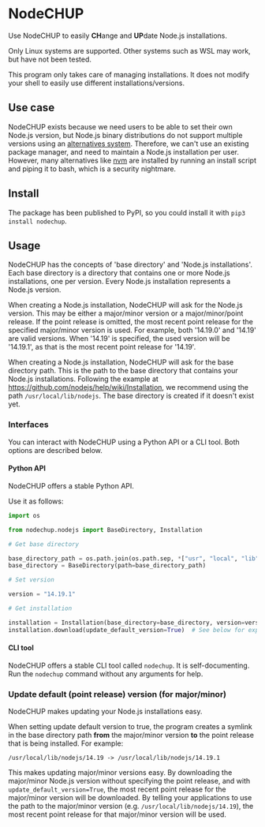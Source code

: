 # NodeCHUP

Use NodeCHUP to easily **CH**ange and **UP**date Node.js installations.

Only Linux systems are supported. Other systems such as WSL may work, but have not been tested.

This program only takes care of managing installations. It does not modify your shell to easily use different installations/versions.

## Use case

NodeCHUP exists because we need users to be able to set their own Node.js version, but Node.js binary distributions do not support multiple versions using an [alternatives system](https://wiki.debian.org/DebianAlternatives). Therefore, we can't use an existing package manager, and need to maintain a Node.js installation per user. However, many alternatives like [nvm](https://github.com/nvm-sh/nvm) are installed by running an install script and piping it to bash, which is a security nightmare.

## Install

The package has been published to PyPI, so you could install it with `pip3 install nodechup`.

## Usage

NodeCHUP has the concepts of 'base directory' and 'Node.js installations'. Each base directory is a directory that contains one or more Node.js installations, one per version. Every Node.js installation represents a Node.js version.

When creating a Node.js installation, NodeCHUP will ask for the Node.js version. This may be either a major/minor version or a major/minor/point release. If the point release is omitted, the most recent point release for the specified major/minor version is used. For example, both '14.19.0' and '14.19' are valid versions. When '14.19' is specified, the used version will be '14.19.1', as that is the most recent point release for '14.19'.

When creating a Node.js installation, NodeCHUP will ask for the base directory path. This is the path to the base directory that contains your Node.js installations. Following the example at https://github.com/nodejs/help/wiki/Installation, we recommend using the path `/usr/local/lib/nodejs`. The base directory is created if it doesn't exist yet.

### Interfaces

You can interact with NodeCHUP using a Python API or a CLI tool. Both options are described below.

#### Python API

NodeCHUP offers a stable Python API.

Use it as follows:

```python
import os

from nodechup.nodejs import BaseDirectory, Installation

# Get base directory

base_directory_path = os.path.join(os.path.sep, *["usr", "local", "lib", "nodejs"])
base_directory = BaseDirectory(path=base_directory_path)

# Set version

version = "14.19.1"

# Get installation

installation = Installation(base_directory=base_directory, version=version)
installation.download(update_default_version=True)  # See below for explanation
```

#### CLI tool

NodeCHUP offers a stable CLI tool called `nodechup`. It is self-documenting. Run the `nodechup` command without any arguments for help.

### Update default (point release) version (for major/minor)

NodeCHUP makes updating your Node.js installations easy.

When setting update default version to true, the program creates a symlink in the base directory path **from** the major/minor version **to** the point release that is being installed. For example:

    /usr/local/lib/nodejs/14.19 -> /usr/local/lib/nodejs/14.19.1

This makes updating major/minor versions easy. By downloading the major/minor Node.js version without specifying the point release, and with `update_default_version=True`, the most recent point release for the major/minor version will be downloaded. By telling your applications to use the path to the major/minor version (e.g. `/usr/local/lib/nodejs/14.19`), the most recent point release for that major/minor version will be used.
